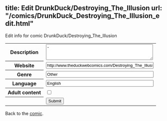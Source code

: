 title: Edit DrunkDuck/Destroying_The_Illusion
url: "/comics/DrunkDuck_Destroying_The_Illusion_edit.html"
---
Edit info for comic DrunkDuck/Destroying_The_Illusion

<form name="comic" action="http://gaepostmail.appspot.com/comic/" method="post">
<table class="comicinfo">
<tr>
<th>Description</th><td><textarea name="description" cols="40" rows="3">-</textarea></td>
</tr>
<tr>
<th>Website</th><td><input type="text" name="url" value="http://www.theduckwebcomics.com/Destroying_The_Illusion/" size="40"/></td>
</tr>
<tr>
<th>Genre</th><td><input type="text" name="genre" value="Other" size="40"/></td>
</tr>
<tr>
<th>Language</th><td><input type="text" name="language" value="English" size="40"/></td>
</tr>
<tr>
<th>Adult content</th><td><input type="checkbox" name="adult" value="adult" /></td>
</tr>
<tr>
<th></th><td>
<input type="hidden" name="comic" value="DrunkDuck_Destroying_The_Illusion" />
<input type="submit" name="submit" value="Submit" />
</td>
</tr>
</table>
</form>

Back to the [comic](DrunkDuck_Destroying_The_Illusion.html).
